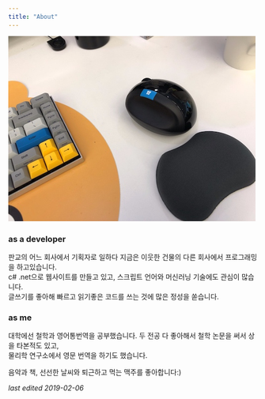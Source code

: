 ```yaml
---
title: "About"
---
```


![desk](/img/2139.jpg)
 
### as a developer

판교의 어느 회사에서 기획자로 일하다 지금은 이웃한 건물의 다른 회사에서 프로그래밍을 하고있습니다.  
c# .net으로 웹사이트를 만들고 있고, 스크립트 언어와 머신러닝 기술에도 관심이 많습니다.        
글쓰기를 좋아해 빠르고 읽기좋은 코드를 쓰는 것에 많은 정성을 쏟습니다.  

### as me 

대학에선 철학과 영어통번역을 공부했습니다.
두 전공 다 좋아해서 철학 논문을 써서 상을 타본적도 있고,  
물리학 연구소에서 영문 번역을 하기도 했습니다.

음악과 책, 선선한 날씨와 퇴근하고 먹는 맥주를 좋아합니다:)


_last edited 2019-02-06_